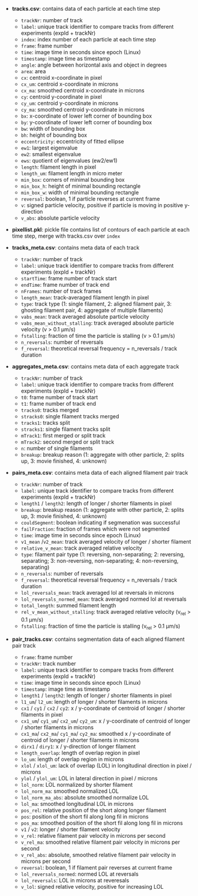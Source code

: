 - **tracks.csv**: contains data of each particle at each time step
      
  - `trackNr`: number of track
  - `label`: unique track identifier to compare tracks from different experiments (expId + trackNr)
  - `index`: index number of each particle at each time step
  - `frame`: frame number
  - `time`: image time in seconds since epoch (Linux)
  - `timestamp`: image time as timestamp
  - `angle`: angle between horizontal axis and object in degrees
  - `area`: area
  - `cx`: centroid x-coordinate in pixel
  - `cx_um`: centroid x-coordinate in microns
  - `cx_ma`: smoothed centroid x-coordinate in microns
  - `cy`: centroid y-coordinate in pixel
  - `cy_um`: centroid y-coordinate in microns
  - `cy_ma`: smoothed centroid y-coordinate in microns
  - `bx`: x-coordinate of lower left corner of bounding box
  - `by`: y-coordinate of lower left corner of bounding box
  - `bw`: width of bounding box
  - `bh`: height of bounding box
  - `eccentricity`: eccentricity of fitted ellipse
  - `ew1`: largest eigenvalue
  - `ew2`: smallest eigenvalue
  - `ews`: quotient of eigenvalues (ew2/ew1)
  - `length`: filament length in pixel
  - `length_um`: filament length in micro meter
  - `min_box`: corners of minimal bounding box
  - `min_box_h`: height of minimal bounding rectangle
  - `min_box_w`: width of minimal bounding rectangle
  - `reversal`: boolean, 1 if particle reverses at current frame
  - `v`: signed particle velocity, positive if particle is moving in positive y-direction
  - `v_abs`: absolute particle velocity
  
- **pixellist.pkl**: pickle file contains list of contours of each particle at each time step, merge with tracks.csv over `index`
  
- **tracks_meta.csv**: contains meta data of each track
    
  - `trackNr`: number of track
  - `label`: unique track identifier to compare tracks from different experiments (expId + trackNr)
  - `startTime`: frame number of track start
  - `endTime`: frame number of track end
  - `nFrames`: number of track frames
  - `length_mean`: track-averaged filament length in pixel
  - `type`: track type (1: single filament, 2: aligned filament pair, 3: ghosting filament pair, 4: aggregate of multiple filaments)
  - `vabs_mean`: track averaged absolute particle velocity
  - `vabs_mean_without_stalling`: track averaged absolute particle velocity (v > 0.1 µm/s)
  - `fstalling`: fraction of time the particle is stalling (v > 0.1 µm/s)
  - `n_reversals`: number of reversals
  - `f_reversal`: theoretical reversal frequency = n_reversals / track duration
  
- **aggregates_meta.csv**: contains meta data of each aggregate track
  
  - `trackNr`: number of track
  - `label`: unique track identifier to compare tracks from different experiments (expId + trackNr)
  - `t0`: frame number of track start
  - `t1`: frame number of track end
  - `tracks0`: tracks merged
  - `stracks0`: single filament tracks merged
  - `tracks1`: tracks split
  - `stracks1`: single filament tracks split
  - `mTrack1`: first merged or split track
  - `mTrack2`: second merged or split track
  - `n`: number of single filaments
  - `breakup`: breakup reason (1: aggregate with other particle, 2: splits up, 3: movie finished, 4: unknown)
  
- **pairs_meta.csv**: contains meta data of each aligned filament pair track
  
  - `trackNr`: number of track
  - `label`: unique track identifier to compare tracks from different experiments (expId + trackNr)
  - `length1` / `length2`: length of longer / shorter filaments in pixel
  - `breakup`: breakup reason (1: aggregate with other particle, 2: splits up, 3: movie finished, 4: unknown)
  - `couldSegment`: boolean indicating if segmenation was successful
  - `failFraction`: fraction of frames which were not segmented
  - `time`:  image time in seconds since epoch (Linux)
  - `v1_mean` /`v2_mean`: track averaged velocity of longer / shorter filament 
  - `relative_v_mean`: track averaged relative velocity
  - `type`: filament pair type (1: reversing, non-separating; 2: reversing, separating; 3: non-reversing, non-separating; 4: non-reversing, separating)
  - `n_reversals`: number of reversals
  - `f_reversal`: theoretical reversal frequency = n_reversals / track duration
  - `lol_reversals_mean`: track averaged lol at reversals in microns
  - `lol_reversals_normed_mean`: track averaged normed lol at reversals
  - `total_length`: summed filament length
  - `rel_v_mean_without_stalling`: track averaged relative velocity (v<sub>rel</sub> > 0.1 µm/s)
  - `fstalling`: fraction of time the particle is stalling (v<sub>rel</sub> > 0.1 µm/s)

- **pair_tracks.csv**: contains segmentation data of each aligned filament pair track 
      
  - `frame`: frame number
  - `trackNr`: track number
  - `label`: unique track identifier to compare tracks from different experiments (expId + trackNr)
  - `time`: image time in seconds since epoch (Linux)
  - `timestamp`: image time as timestamp
  - `length1` / `length2`: length of longer / shorter filaments in pixel
  - `l1_um`/ `l2_um`: length of longer / shorter filaments in microns
  - `cx1` / `cy1` / `cx2` / `cy2`: x / y-coordinate of centroid of longer / shorter filaments in pixel
  - `cx1_um`/ `cy1_um`/ `cx2_um`/ `cy2_um`: x / y-coordinate of centroid of longer / shorter filaments in microns
  - `cx1_ma`/ `cx2_ma`/ `cy1_ma`/ `cy2_ma`: smoothed x / y-coordinate of centroid of longer / shorter filaments in microns
  - `dirx1` / `diry1`: x / y-direction of longer filament
  - `length_overlap`: length of overlap region in pixel
  - `lo_um`: length of overlap region in microns
  - `xlol` / `xlol_um`:  lack of overlap (LOL) in longitudinal direction in pixel / microns
  - `ylol` / `ylol_um`:  LOL in lateral direction in pixel / microns
  - `lol_norm`: LOL normalized by shorter filament
  - `lol_norm_ma`: smoothed normalized LOL
  - `lol_norm_ma_abs`: absolute smoothed normalize LOL
  - `lol_ma`: smoothed longitudinal LOL in microns
  - `pos_rel`: relative position of the short along longer filament
  - `pos`: position of the short fil along long fil in microns
  - `pos_ma`: smoothed position of the short fil along long fil in microns
  - `v1` / `v2`: longer / shorter filament velocity
  - `v_rel`: relative filament pair velocity in microns per second
  - `v_rel_ma`: smoothed relative filament pair velocity in microns per second
  - `v_rel_abs`: absolute, smoothed relative filament pair velocity in microns per second
  - `reversal`: boolean, 1 if filament pair reverses at current frame
  - `lol_reversals_normed`: normed LOL at reversals
  - `lol_reversals`: LOL in microns at reveresals
  - `v_lol`: signed relative velocity, positive for increasing LOL